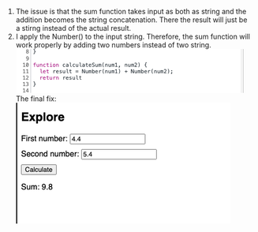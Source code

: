 1. The issue is that the sum function takes input as both as string and the addition becomes the string concatenation. There the result will just be a stirng instead of the actual result. 
2. I apply the Number() to the input string. Therefore, the sum function will work properly by adding two numbers instead of two string. ![image](/explore/devtools/Fix.png)
The final fix: ![image](/explore/devtools/Fix2.png)
